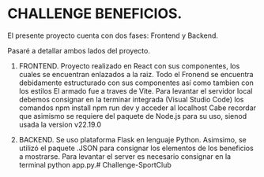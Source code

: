 
# CHALLENGE BENEFICIOS.

El presente proyecto cuenta con dos fases: Frontend y Backend.

Pasaré a detallar ambos lados del proyecto.

1) FRONTEND.
Proyecto realizado en React con sus componentes, los cuales se encuentran enlazados a la raiz. Todo el Fronend se encuentra debidamente estructurado con sus componentes así como tambien con los estilos
El armado fue a traves de Vite.
Para levantar el servidor local debemos consignar en la terminar integrada (Visual Studio Code) los comandos npm install npm run dev y acceder al localhost
Cabe recordar que asimismo se requiere del paquete de Node.js para su uso, sienod usada la version v22.19.0

2) BACKEND.
Se uso plataforma Flask en lenguaje Python. Asimsimo, se utilizó el paquete .JSON para consignar los elementos de los beneficios a mostrarse.
Para levantar el server es necesario consignar en la terminal python app.py.#   C h a l l e n g e - S p o r t C l u b  
 